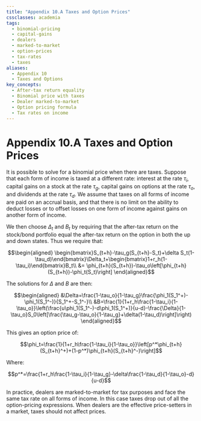 ```yaml
---
title: "Appendix 10.A Taxes and Option Prices"
cssclasses: academia
tags:
  - binomial-pricing
  - capital-gains
  - dealers
  - marked-to-market
  - option-prices
  - tax-rates
  - taxes
aliases:
  - Appendix 10
  - Taxes and Options
key_concepts:
  - After-tax return equality
  - Binomial price with taxes
  - Dealer marked-to-market
  - Option pricing formula
  - Tax rates on income
---
```


# Appendix 10.A Taxes and Option Prices

It is possible to solve for a binomial price when there are taxes. Suppose that each form of income is taxed at a different rate: interest at the rate $\tau_i$, capital gains on a stock at the rate $\tau_g$, capital gains on options at the rate $\tau_o$, and dividends at the rate $\tau_d$. We assume that taxes on all forms of income are paid on an accrual basis, and that there is no limit on the ability to deduct losses or to offset losses on one form of income against gains on another form of income.

We then choose $\Delta_t$ and $B_t$ by requiring that the after-tax return on the stock/bond portfolio equal the after-tax return on the option in both the up and down states. Thus we require that:

$$\begin{aligned}
\begin{bmatrix}S_{t+h}-\tau_g(S_{t+h}-S_t)+\delta S_t(1-\tau_d)\end{bmatrix}\Delta_t+\begin{bmatrix}1+r_h(1-\tau_i)\end{bmatrix}B_t\\
&= \phi_{t+h}(S_{t+h})-\tau_o\left[\phi_{t+h}(S_{t+h})-\phi_t(S_t)\right]
\end{aligned}$$

The solutions for $\Delta$ and $B$ are then:

$$\begin{aligned}
&\Delta=\frac{1-\tau_o}{1-\tau_g}\frac{\phi_1(S_1^+)-\phi_1(S_1^-)}{S_1^+-S_1^-}\\
&B=\frac{1}{1+r_h\frac{1-\tau_i}{1-\tau_o}}\left(\frac{u\phi_1(S_1^-)-d\phi_1(S_1^+)}{u-d}-\frac{\Delta}{1-\tau_o}S_0\left[\frac{\tau_g-\tau_o}{1-\tau_g}+\delta(1-\tau_d)\right]\right)
\end{aligned}$$

This gives an option price of:

$$\phi_t=\frac{1}{1+r_h\frac{1-\tau_i}{1-\tau_o}}\left[p^*\phi_{t+h}(S_{t+h}^+)+(1-p^*)\phi_{t+h}(S_{t+h}^-)\right]$$

Where:

$$p^*=\frac{1+r_h\frac{1-\tau_i}{1-\tau_g}-\delta\frac{1-\tau_d}{1-\tau_o}-d}{u-d}$$

In practice, dealers are marked-to-market for tax purposes and face the same tax rate on all forms of income. In this case taxes drop out of all the option-pricing expressions. When dealers are the effective price-setters in a market, taxes should not affect prices.